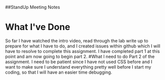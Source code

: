 ##StandUp Meeting Notes
# What I've Done
So far I have watched the intro video, read through the lab write up to prepare for what I have to do, and I created issues within github which I will have to resolve to complete this assignment.  I have completed part 1 at this point and am now going to begin part 2.
#What I need to do
Part 2 of the assignment.  I need to be patient since I have not used CSS before and I want to make sure I understand everything pretty well before I start my coding, so that I will have an easier time debugging.
